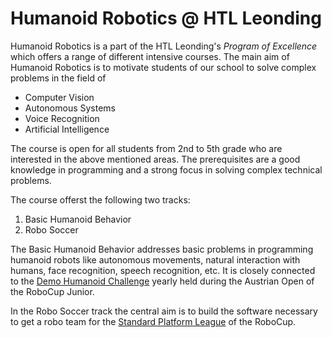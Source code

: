 # Humanoid Robotics @ HTL Leonding
Humanoid Robotics is a part of the HTL Leonding's *Program of Excellence* which offers a range of different intensive courses. The main aim of Humanoid Robotics is to motivate students of our school to solve complex problems in the field of

- Computer Vision
- Autonomous Systems
- Voice Recognition
- Artificial Intelligence

The course is open for all students from 2nd to 5th grade who are interested in the above mentioned areas. The prerequisites are a good knowledge in programming and a strong focus in solving complex technical problems.

The course offerst the following two tracks:

1. Basic Humanoid Behavior
2. Robo Soccer

The Basic Humanoid Behavior addresses basic problems in programming humanoid robots like autonomous movements, natural interaction with humans, face recognition, speech recognition, etc. It is closely connected to the [Demo Humanoid Challenge](https://robocupjunior.at/wp-content/uploads/2018/02/Demo-Humanoid-Competition-2018-V1-5-1-FINAL.pdf) yearly held during the Austrian Open of the RoboCup Junior.

In the Robo Soccer track the central aim is to build the software necessary to get a robo team for the [Standard Platform League](http://spl.robocup.org) of the RoboCup. 
